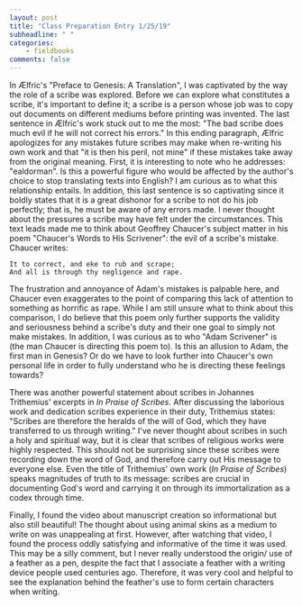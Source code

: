 ```yaml
---
layout: post
title: "Class Preparation Entry 1/25/19"
subheadline: " "
categories:
    - fieldbooks
comments: false
---
```


In Ælfric's "Preface to Genesis: A Translation", I was captivated by the way the role of a scribe was explored. Before we can explore what constitutes a scribe, it's important to define it; a scribe is a person whose job was to copy out documents on different mediums before printing was invented. The last sentence in Ælfric's work stuck out to me the most: "The bad scribe does much evil if he will not correct his errors." In this ending paragraph, Ælfric apologizes for any mistakes future scribes may make when re-writing his own work and that "it is then his peril, not mine" if these mistakes take away from the original meaning. First, it is interesting to note who he addresses: "ealdorman". Is this a powerful figure who would be affected by the author's choice to stop translating texts into English? I am curious as to what this relationship entails. In addition, this last sentence is so captivating since it boldly states that it is a great dishonor for a scribe to not do his job perfectly; that is, he must be aware of any errors made. I never thought about the pressures a scribe may have felt under the circumstances. This text leads made me to think about Geoffrey Chaucer's subject matter in his poem "Chaucer's Words to His Scrivener": the evil of a scribe's mistake. Chaucer writes: 

	It to correct, and eke to rub and scrape;
	And all is through thy negligence and rape. 
	
The frustration and annoyance of Adam's mistakes is palpable here, and Chaucer even exaggerates to the point of comparing this lack of attention to something as horrific as rape. While I am still unsure what to think about this comparison, I do believe that this poem only further supports the validity and seriousness behind a scribe's duty and their one goal to simply not make mistakes. In addition, I was curious as to who "Adam Scrivener" is (the man Chaucer is directing this poem to). Is this an allusion to Adam, the first man in Genesis? Or do we have to look further into Chaucer's own personal life in order to fully understand who he is directing these feelings towards?

There was another powerful statement about scribes in Johannes Trithemius' excerpts in *In Praise of Scribes*. After discussing the laborious  work and dedication scribes experience in their duty, Trithemius states: "Scribes are therefore the heralds of the will of God, which they have transferred to us through writing." I've never thought about scribes in such a holy and spiritual way, but it is clear that scribes of religious works were highly respected. This should not be surprising since these scribes were recording down the word of God, and therefore carry out His message to everyone else. Even the title of Trithemius' own work (*In Praise of Scribes*) speaks magnitudes of truth to its message: scribes are crucial in documenting God's word and carrying it on through its immortalization as a codex through time. 

Finally, I found the video about manuscript creation so informational but also still beautiful! The thought about using animal skins as a medium to write on was unappealing at first. However, after watching that video, I found the process oddly satisfying and informative of the time it was used. This may be a silly comment, but I never really understood the origin/ use of a feather as a pen, despite the fact that I associate a feather with a writing device people used centuries ago. Therefore, it was very cool and helpful to see the explanation behind the feather's use to form certain characters when writing. 

